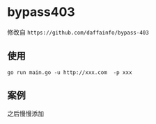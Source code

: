 # bypass403

修改自 `https://github.com/daffainfo/bypass-403`

## 使用

```
go run main.go -u http://xxx.com  -p xxx
```

## 案例

之后慢慢添加

